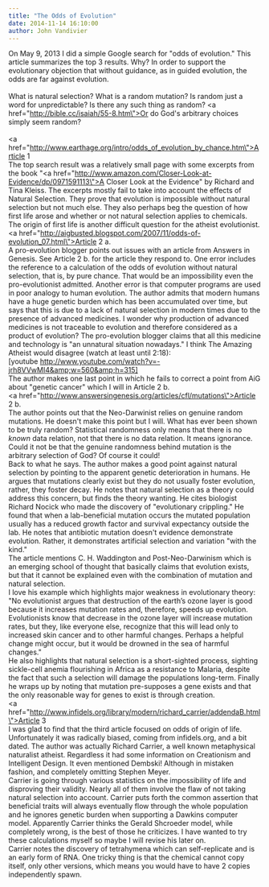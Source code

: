 ```yaml
---
title: "The Odds of Evolution"
date: 2014-11-14 16:10:00
author: John Vandivier
---
```




On May 9, 2013 I did a simple Google search for \"odds of evolution.\" This article summarizes the top 3 results. Why? In order to support the evolutionary objection that without guidance, as in guided evolution, the odds are far against evolution.<br /><br />What is natural selection? What is a random mutation? Is random just a word for unpredictable? Is there any such thing as random? <a href=\"http://bible.cc/isaiah/55-8.htm\">Or do God's arbitrary choices simply seem random?</a><br /><br /><a href=\"http://www.earthage.org/intro/odds_of_evolution_by_chance.htm\">Article 1</a><br />The top search result was a relatively small page with some excerpts from the book \"<a href=\"http://www.amazon.com/Closer-Look-at-Evidence/dp/0971591113\">A Closer Look at the Evidence</a>\" by Richard and Tina Kleiss. The excerpts mostly fail to take into account the effects of Natural Selection. They prove that evolution is impossible without natural selection but not much else. They also perhaps beg the question of how first life arose and whether or not natural selection applies to chemicals. The origin of first life is another difficult question for the atheist evolutionist.<br /><a href=\"http://aigbusted.blogspot.com/2007/11/odds-of-evolution_07.html\">Article 2 a.</a><br />A pro-evolution blogger points out issues with an article from Answers in Genesis. See Article 2 b. for the article they respond to. One error includes the reference to a calculation of the odds of evolution without natural selection, that is, by pure chance. That would be an impossibility even the pro-evolutionist admitted. Another error is that computer programs are used in poor analogy to human evolution. The author admits that modern humans have a huge genetic burden which has been accumulated over time, but says that this is due to a lack of natural selection in modern times due to the presence of advanced medicines. I wonder why production of advanced medicines is not traceable to evolution and therefore considered as a product of evolution? The pro-evolution blogger claims that all this medicine and technology is \"an unnatural situation nowadays.\" I think The Amazing Atheist would disagree (watch at least until 2:18):<br />[youtube http://www.youtube.com/watch?v=-jrh8VVwMI4&amp;w=560&amp;h=315]<br />The author makes one last point in which he fails to correct a point from AiG about \"genetic cancer\" which I will in Article 2 b.<br /><a href=\"http://www.answersingenesis.org/articles/cfl/mutations\">Article 2 b.</a><br />The author points out that the Neo-Darwinist relies on genuine random mutations. He doesn't make this point but I will. What has ever been shown to be truly random? Statistical randomness only means that there is no <i>known</i> data relation, not that there is no data relation. It means ignorance. Could it not be that the genuine randomness behind mutation is the arbitrary selection of God? Of course it could!<br />Back to what he says. The author makes a good point against natural selection by pointing to the apparent genetic deterioration in humans. He argues that mutations clearly exist but they do not usually foster evolution, rather, they foster decay. He notes that natural selection as a theory could address this concern, but finds the theory wanting. He cites biologist Richard Nocick who made the discovery of \"evolutionary crippling.\" He found that when a lab-beneficial mutation occurs the mutated population usually has a reduced growth factor and survival expectancy outside the lab. He notes that antibiotic mutation doesn't evidence demonstrate evolution. Rather, it demonstrates artificial selection and variation \"with the kind.\"<br />The article mentions C. H. Waddington and Post-Neo-Darwinism which is an emerging school of thought that basically claims that evolution exists, but that it cannot be explained even with the combination of mutation and natural selection.<br />I love his example which highlights major weakness in evolutionary theory: <br />\"No evolutionist argues that destruction of the earth’s ozone layer is good because it increases mutation rates and, therefore, speeds up evolution. Evolutionists know that decrease in the ozone layer will increase mutation rates, but they, like everyone else, recognize that this will lead only to increased skin cancer and to other harmful changes. Perhaps a helpful change might occur, but it would be drowned in the sea of harmful changes.\"<br />He also highlights that natural selection is a short-sighted process, sighting sickle-cell anemia flourishing in Africa as a resistance to Malaria, despite the fact that such a selection will damage the populations long-term. Finally he wraps up by noting that mutation pre-supposes a gene exists and that the only reasonable way for genes to exist is through creation.<br /><a href=\"http://www.infidels.org/library/modern/richard_carrier/addendaB.html\">Article 3</a><br />I was glad to find that the third article focused on odds of origin of life. Unfortunately it was radically biased, coming from infidels.org, and a bit dated. The author was actually Richard Carrier, a well known metaphysical naturalist atheist. Regardless it had some information on Creationism and Intelligent Design. It even mentioned Dembski! Although in mistaken fashion, and completely omitting Stephen Meyer.<br />Carrier is going through various statistics on the impossibility of life and disproving their validity. Nearly all of them involve the flaw of not taking natural selection into account. Carrier puts forth the common assertion that beneficial traits will always eventually flow through the whole population and he ignores genetic burden when supporting a Dawkins computer model. Apparently Carrier thinks the Gerald Shcroeder model, while completely wrong, is the best of those he criticizes. I have wanted to try these calculations myself so maybe I will revise his later on. <br />Carrier notes the discovery of tetrahymena which can self-replicate and is an early form of RNA. One tricky thing is that the chemical cannot copy itself, only other versions, which means you would have to have 2 copies independently spawn.